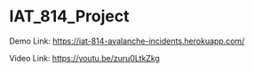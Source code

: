 # IAT_814_Project
Demo Link: https://iat-814-avalanche-incidents.herokuapp.com/

Video Link: https://youtu.be/zuru0LtkZkg
